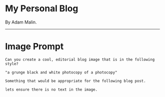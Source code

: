 # My Personal Blog

By Adam Malin.


---

# Image Prompt

```
Can you create a cool, editorial blog image that is in the following style? 

"a grunge black and white photocopy of a photocopy" 

Something that would be appropriate for the following blog post.

lets ensure there is no text in the image. 

```